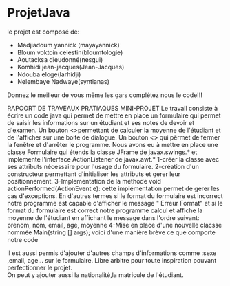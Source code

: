 # ProjetJava
le projet est composé de:
- Madjiadoum yannick (mayayannick)
- Bloum voktoin celestin(bloumtologie)
- Aoutacksa dieudonné(nesgui)
- Komhidi jean-jacques(Jean-Jacques)
- Ndouba eloge(larhidji)
- Nelembaye Nadwaye(syntianas)

Donnez le meilleur de vous même les gars complétez nous le code!!!

RAPOORT DE TRAVEAUX PRATIAQUES MINI-PROJET
Le travail consiste à écrire un code java qui permet de mettre en place un formulaire qui permet de saisir les informations sur un étudiant et ses notes de devoir et d'examen. Un bouton <<Calculer la Moyenne>>permettant de calculer la moyenne de l'étudiant et de l'afficher sur une boite de dialogue. Un bouton <<Annuler>> qui pêrmet de fermer la fenêtre et d'arrêter le programme.
Nous avons eu à mettre en place une classe Formulaire qui étends la classe JFrame de javax.swings.* et implémente l'interface ActionListener de javax.awt.*
1-créer la classe avec ses attributs nécessaire pour l'usage du formulaire.
2-création d'un constructeur permettant d'initialiser les attributs et gerer leur positionnement.
3-Implementation de la méthode void actionPerformed(ActionEvent e): cette implémentation permet de gerer les cas d'exceptions. En d'autres termes si le format du formulaire est incorrect notre programme est capable d'afficher le message " Erreur Format" et si le format du formulaire est correct notre programme calcul et affiche la moyenne de l'étudiant en affichant le message dans l'ordre suivant: prenom, nom, email, age, moyenne
4-Mise en place d'une nouvelle clacsse nommée Main(string [] args);
voici d'une manière brève ce que comporte notre code


il est aussi permis d'ajouter d'autres champs d'informations comme :sexe ,email, age... sur le formulaire. Libre arbitre pour toute inspiration pouvant perfectionner le projet.  
On peut y ajouter aussi la nationalité,la matricule de l'étudiant.

